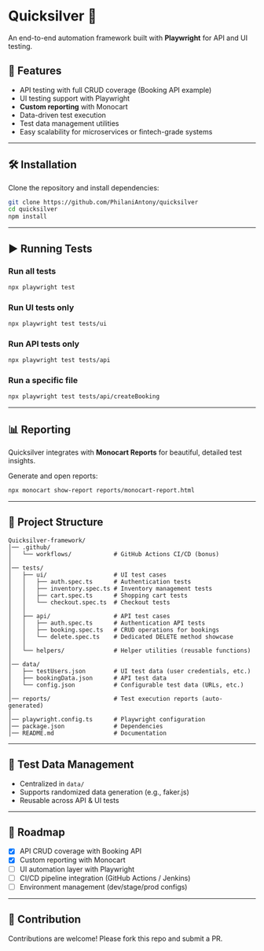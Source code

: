 # Quicksilver 🏹

An end-to-end automation framework built with **Playwright** for API and UI testing.

## 📌 Features

- API testing with full CRUD coverage (Booking API example)
- UI testing support with Playwright
- **Custom reporting** with Monocart
- Data-driven test execution
- Test data management utilities
- Easy scalability for microservices or fintech-grade systems

---

## 🛠️ Installation

Clone the repository and install dependencies:

```bash
git clone https://github.com/PhilaniAntony/quicksilver
cd quicksilver
npm install
```

---

## ▶️ Running Tests

### Run all tests

```bash
npx playwright test
```

### Run UI tests only

```bash
npx playwright test tests/ui
```

### Run API tests only

```bash
npx playwright test tests/api
```

### Run a specific file

```bash
npx playwright test tests/api/createBooking
```

---

## 📊 Reporting

Quicksilver integrates with **Monocart Reports** for beautiful, detailed test insights.

Generate and open reports:

```bash
npx monocart show-report reports/monocart-report.html
```

---

## 🧩 Project Structure

```
Quicksilver-framework/
│── .github/
│   └── workflows/            # GitHub Actions CI/CD (bonus)
│
│── tests/
│   ├── ui/                   # UI test cases
│   │   ├── auth.spec.ts      # Authentication tests
│   │   ├── inventory.spec.ts # Inventory management tests
│   │   ├── cart.spec.ts      # Shopping cart tests
│   │   └── checkout.spec.ts  # Checkout tests
│   │
│   ├── api/                  # API test cases
│   │   ├── auth.spec.ts      # Authentication API tests
│   │   ├── booking.spec.ts   # CRUD operations for bookings
│   │   └── delete.spec.ts    # Dedicated DELETE method showcase
│   │
│   └── helpers/              # Helper utilities (reusable functions)
│
│── data/
│   ├── testUsers.json        # UI test data (user credentials, etc.)
│   ├── bookingData.json      # API test data
│   └── config.json           # Configurable test data (URLs, etc.)
│
│── reports/                  # Test execution reports (auto-generated)
│
│── playwright.config.ts      # Playwright configuration
│── package.json              # Dependencies
│── README.md                 # Documentation

```

---

## 🧪 Test Data Management

- Centralized in `data/`
- Supports randomized data generation (e.g., faker.js)
- Reusable across API & UI tests

---

## 🚀 Roadmap

- [x] API CRUD coverage with Booking API
- [x] Custom reporting with Monocart
- [ ] UI automation layer with Playwright
- [ ] CI/CD pipeline integration (GitHub Actions / Jenkins)
- [ ] Environment management (dev/stage/prod configs)

---

## 🤝 Contribution

Contributions are welcome! Please fork this repo and submit a PR.
